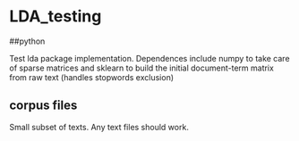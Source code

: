 # LDA_testing

##python

Test lda package implementation. Dependences include numpy to take care of sparse matrices and sklearn to build the initial document-term matrix from raw text (handles stopwords exclusion)

## corpus files

Small subset of texts. Any text files should work.